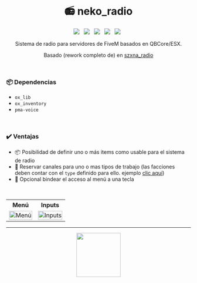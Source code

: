<h1 align="center">📻 neko_radio</h1>

<p align="center">
  <img src="https://img.shields.io/github/repo-size/imkuroneko/neko_radio?style=flat"/> &nbsp;
  <img src="https://img.shields.io/github/languages/top/imkuroneko/neko_radio?style=flat"/> &nbsp;
  <img src="https://img.shields.io/github/last-commit/imkuroneko/neko_radio?color=pink&style=flat"/> &nbsp;
  <img src="https://img.shields.io/github/downloads/imkuroneko/neko_radio/total?logo=github"/> &nbsp;
  <img src="https://img.shields.io/github/v/release/imkuroneko/neko_radio?logo=github"/> &nbsp;
</p>

<p align="center">Sistema de radio para servidores de FiveM basados en QBCore/ESX. </p>
<p align="center">Basado (rework completo de) en <a href="https://github.com/SzXna/szxna_radio" target="_blank">szxna_radio</a> </p>

<br>

### 📦 Dependencias
- `ox_lib`
- `ox_inventory`
- `pma-voice`

<br>

### ✔️ Ventajas
- 📦 Posibilidad de definir uno o más items como usable para el sistema de radio
- 💼 Reservar canales para uno o mas tipos de trabajo (las facciones deben contar con el `type` definido para ello. ejemplo [clic aquí](https://github.com/qbcore-framework/qb-core/blob/main/shared/jobs.lua#L17))
- 🔘 Opcional bindear el acceso al menú a una tecla

<br>

<table>
    <tr> <th> Menú </th> <th> Inputs </th> </tr>
    <tr>
        <td> <img src="https://github.com/imkuroneko/neko_radio/assets/20273059/6b30e510-32e0-407f-88ad-2c0a3c03f2b5" width="100%" alt="Menú"/> </td>
        <td> <img src="https://github.com/imkuroneko/neko_radio/assets/20273059/f7485bc9-651a-4086-8359-234e0a46e01f" width="100%" alt="Inputs"/> </td>
    </tr>
</table>

-----

<p align="center">
  <a href="https://kuroneko.im" target="_blank">
    <img src="https://kuroneko.im/web/assets/images/profile.png" width="120">
  </a>
</p>

